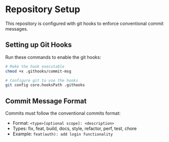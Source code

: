 # Repository Setup

This repository is configured with git hooks to enforce conventional commit messages.

## Setting up Git Hooks

Run these commands to enable the git hooks:

```bash
# Make the hook executable
chmod +x .githooks/commit-msg

# Configure git to use the hooks
git config core.hooksPath .githooks
```

## Commit Message Format

Commits must follow the conventional commits format:
- Format: `<type>[optional scope]: <description>`
- Types: fix, feat, build, docs, style, refactor, perf, test, chore
- Example: `feat(auth): add login functionality` 
